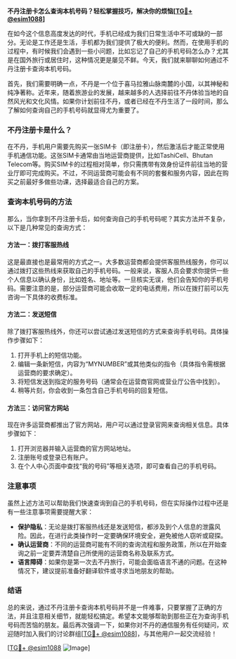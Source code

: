 **不丹注册卡怎么查询本机号码？轻松掌握技巧，解决你的烦恼[[TG💪+ @esim1088](https://t.me/s/esim1088)]**

在如今这个信息高度发达的时代，手机已经成为我们日常生活中不可或缺的一部分。无论是工作还是生活，手机都为我们提供了极大的便利。然而，在使用手机的过程中，有时候我们会遇到一些小问题，比如忘记了自己的手机号码怎么办？尤其是在国外旅行或居住时，这种情况更是屡见不鲜。今天，我们就来聊聊如何通过不丹注册卡查询本机号码。

首先，我们需要明确一点，不丹是一个位于喜马拉雅山脉南麓的小国，以其神秘和纯净著称。近年来，随着旅游业的发展，越来越多的人选择前往不丹体验当地的自然风光和文化风情。如果你计划前往不丹，或者已经在不丹生活了一段时间，那么了解如何查询自己的手机号码就显得尤为重要了。

### 不丹注册卡是什么？

在不丹，手机用户需要先购买一张SIM卡（即注册卡），然后激活后才能正常使用手机通信功能。这张SIM卡通常由当地运营商提供，比如TashiCell、Bhutan Telecom等。购买SIM卡的过程相对简单，你只需携带有效身份证件前往当地的营业厅即可完成购买。不过，不同运营商可能会有不同的套餐和服务内容，因此在购买之前最好多做些功课，选择最适合自己的方案。

### 查询本机号码的方法

那么，当你拿到不丹注册卡后，如何查询自己的手机号码呢？其实方法并不复杂，以下是几种常见的查询方式：

#### 方法一：拨打客服热线
这是最直接也是最常用的方式之一。大多数运营商都会提供客服热线服务，你可以通过拨打这些热线来获取自己的手机号码。一般来说，客服人员会要求你提供一些个人信息以确认身份，比如姓名、地址等。一旦核实无误，他们会告知你的手机号码。需要注意的是，部分运营商可能会收取一定的电话费用，所以在拨打前可以先咨询一下具体的收费标准。

#### 方法二：发送短信
除了拨打客服热线外，你还可以尝试通过发送短信的方式来查询手机号码。具体操作步骤如下：
1. 打开手机上的短信功能。
2. 编辑一条新短信，内容为“MYNUMBER”或其他类似的指令（具体指令需根据运营商的要求确定）。
3. 将短信发送到指定的服务号码（通常会在运营商官网或营业厅公告中找到）。
4. 稍等片刻，你会收到一条包含自己手机号码的回复短信。

#### 方法三：访问官方网站
现在许多运营商都推出了官方网站，用户可以通过登录官网来查询相关信息。具体步骤如下：
1. 打开浏览器并输入运营商的官方网站地址。
2. 注册账号或登录已有账户。
3. 在个人中心页面中查找“我的号码”等相关选项，即可查看自己的手机号码。

### 注意事项

虽然上述方法可以帮助我们快速查询到自己的手机号码，但在实际操作过程中还是有一些注意事项需要提醒大家：
- **保护隐私**：无论是拨打客服热线还是发送短信，都涉及到个人信息的泄露风险。因此，在进行此类操作时一定要确保环境安全，避免被他人窃听或窥探。
- **确认运营商**：不同的运营商可能有不同的查询流程和服务政策，所以在开始查询之前一定要弄清楚自己所使用的运营商名称及联系方式。
- **语言障碍**：如果你是第一次去不丹旅行，可能会面临语言不通的问题。在这种情况下，建议提前准备好翻译软件或寻求当地朋友的帮助。

### 结语

总的来说，通过不丹注册卡查询本机号码并不是一件难事，只要掌握了正确的方法，并且注意相关细节，就能轻松搞定。希望本文能够帮助到那些正在为查询手机号码而苦恼的朋友。最后再次强调一下，如果你对不丹的通信服务有任何疑问，欢迎随时加入我们的讨论群组[[TG💪+ @esim1088](https://t.me/s/esim1088)]，与其他用户一起交流经验！

[[TG💪+ @esim1088](https://t.me/s/esim1088) ![Image](https://i.postimg.cc/4NQfJmqS/Snipaste-2025-05-13-00-14-12.png)]